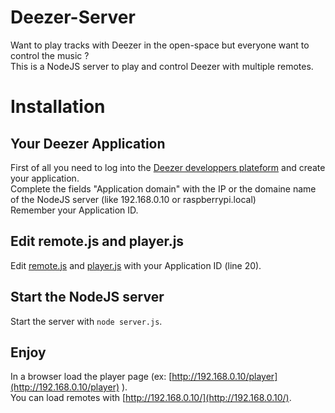 Deezer-Server
=============

Want to play tracks with Deezer in the open-space but everyone want to control the music ?    
This is a NodeJS server to play and control Deezer with multiple remotes.

Installation
============

Your Deezer Application
---------------

First of all you need to log into the [Deezer developpers plateform](http://developers.deezer.com/) and create your application.   
Complete the fields "Application domain" with the IP or the domaine name of the NodeJS server (like 192.168.0.10 or raspberrypi.local)   
Remember your Application ID.    

Edit remote.js and player.js
----------------------------

Edit [remote.js](https://github.com/guiguiwuip/Deezer-Server/blob/master/public/javascript/remote.js) and [player.js](https://github.com/guiguiwuip/Deezer-Server/blob/master/public/javascript/remote.js) with your Application ID (line 20).

Start the NodeJS server
-----------------------
Start the server with `node server.js`.

Enjoy
-----
In a browser load the player page (ex: [http://192.168.0.10/player](http://192.168.0.10/player) ).   
You can load remotes with [http://192.168.0.10/](http://192.168.0.10/).
